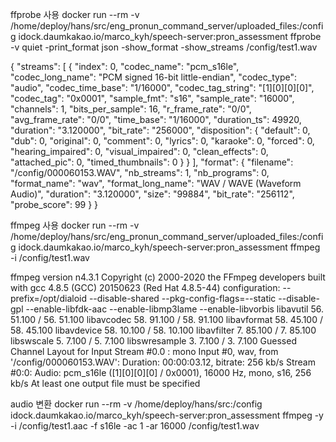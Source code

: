 ffprobe 사용
docker run --rm -v /home/deploy/hans/src/eng_pronun_command_server/uploaded_files:/config idock.daumkakao.io/marco_kyh/speech-server:pron_assessment ffprobe -v quiet -print_format json -show_format -show_streams /config/test1.wav

{
"streams": [
{
"index": 0,
"codec_name": "pcm_s16le",
"codec_long_name": "PCM signed 16-bit little-endian",
"codec_type": "audio",
"codec_time_base": "1/16000",
"codec_tag_string": "[1][0][0][0]",
"codec_tag": "0x0001",
"sample_fmt": "s16",
"sample_rate": "16000",
"channels": 1,
"bits_per_sample": 16,
"r_frame_rate": "0/0",
"avg_frame_rate": "0/0",
"time_base": "1/16000",
"duration_ts": 49920,
"duration": "3.120000",
"bit_rate": "256000",
"disposition": {
"default": 0,
"dub": 0,
"original": 0,
"comment": 0,
"lyrics": 0,
"karaoke": 0,
"forced": 0,
"hearing_impaired": 0,
"visual_impaired": 0,
"clean_effects": 0,
"attached_pic": 0,
"timed_thumbnails": 0
}
}
],
"format": {
"filename": "/config/000060153.WAV",
"nb_streams": 1,
"nb_programs": 0,
"format_name": "wav",
"format_long_name": "WAV / WAVE (Waveform Audio)",
"duration": "3.120000",
"size": "99884",
"bit_rate": "256112",
"probe_score": 99
}
}

ffmpeg 사용
docker run --rm -v /home/deploy/hans/src/eng_pronun_command_server/uploaded_files:/config idock.daumkakao.io/marco_kyh/speech-server:pron_assessment ffmpeg -i /config/test1.wav

ffmpeg version n4.3.1 Copyright (c) 2000-2020 the FFmpeg developers
built with gcc 4.8.5 (GCC) 20150623 (Red Hat 4.8.5-44)
configuration: --prefix=/opt/dialoid --disable-shared --pkg-config-flags=--static --disable-gpl --enable-libfdk-aac --enable-libmp3lame --enable-libvorbis
libavutil 56. 51.100 / 56. 51.100
libavcodec 58. 91.100 / 58. 91.100
libavformat 58. 45.100 / 58. 45.100
libavdevice 58. 10.100 / 58. 10.100
libavfilter 7. 85.100 / 7. 85.100
libswscale 5. 7.100 / 5. 7.100
libswresample 3. 7.100 / 3. 7.100
Guessed Channel Layout for Input Stream #0.0 : mono
Input #0, wav, from '/config/000060153.WAV':
Duration: 00:00:03.12, bitrate: 256 kb/s
Stream #0:0: Audio: pcm_s16le ([1][0][0][0] / 0x0001), 16000 Hz, mono, s16, 256 kb/s
At least one output file must be specified

audio 변환
docker run --rm -v /home/deploy/hans/src:/config idock.daumkakao.io/marco_kyh/speech-server:pron_assessment ffmpeg -y -i /config/test1.aac -f s16le -ac 1 -ar 16000 /config/test1.wav
